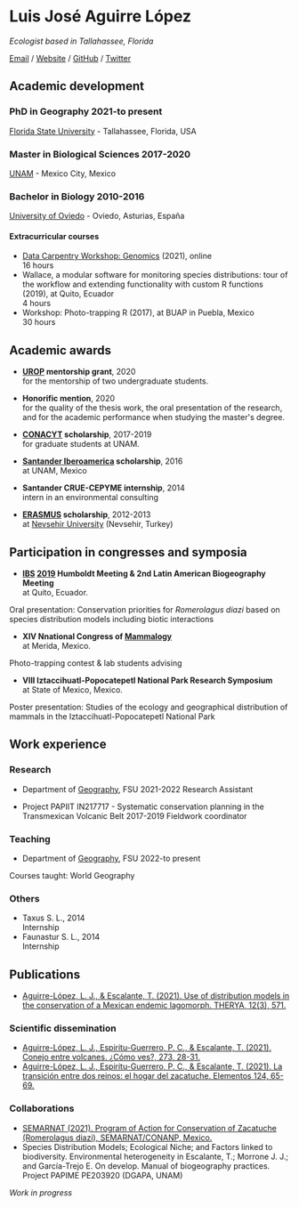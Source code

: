 # Luis José Aguirre López

_Ecologist based in Tallahassee, Florida_ <br>

[Email](mailto:laguirrelopez@fsu.edu) / [Website](none)  / [GitHub](https://github.com/luisaguirrelopez/) / [Twitter](https://twitter.com/sit_on_thefloor/) 

## Academic development <br>

### PhD in Geography 2021-to present <br>
[Florida State University](https://www.fsu.edu/) - Tallahassee, Florida, USA

### Master in Biological Sciences 2017-2020 <br>
[UNAM](https://www.unam.mx/) - Mexico City, Mexico

### Bachelor in Biology 2010-2016 <br>
[University of Oviedo](https://www.uniovi.es/) - Oviedo, Asturias, España

#### Extracurricular courses
- [Data Carpentry Workshop: Genomics](https://annajiat.github.io/2021-06-28-fsu-online/) (2021), online<br>
16 hours
- Wallace, a modular software for monitoring species distributions: tour of the workflow and extending functionality with custom R functions (2019), at Quito, Ecuador<br>
4 hours
- Workshop: Photo-trapping R (2017), at BUAP in Puebla, Mexico<br>
30 hours


## Academic awards <br>

- **[UROP](https://cre.fsu.edu/undergradresearch/urop) mentorship grant**, 2020 <br>
for the mentorship of two undergraduate students.

- **Honorific mention**, 2020 <br>
for the quality of the thesis work, the oral presentation of the research, and for the academic performance when studying the master's degree.

- **[CONACYT](https://conacyt.mx/) scholarship**, 2017-2019 <br>
for graduate students at UNAM.

- **[Santander Iberoamerica](https://app.becas-santander.com/es/program) scholarship**, 2016 <br>
at UNAM, Mexico

- **Santander CRUE-CEPYME internship**, 2014 <br>
intern in an environmental consulting

- **[ERASMUS](https://erasmus-plus.ec.europa.eu/) scholarship**, 2012-2013 <br>
at [Nevsehir University](https://www.nevsehir.edu.tr/en) (Nevsehir, Turkey)

## Participation in congresses and symposia <br>

- **[IBS](https://www.biogeography.org/) [2019](https://www.biogeography.org/meetings/ecuador-2019/) Humboldt Meeting & 2nd Latin American Biogeography Meeting** <br>
at Quito, Ecuador.

Oral presentation: Conservation priorities for _Romerolagus diazi_ based on species distribution models including biotic interactions

- **XIV Nnational Congress of [Mammalogy](http://www.mastozoologiamexicana.com/)** <br>
at Merida, Mexico.

Photo-trapping contest & lab students advising 

- **VIII Iztaccihuatl-Popocatepetl National Park Research Symposium** <br>
at State of Mexico, Mexico.

Poster presentation: Studies of the ecology and geographical distribution of mammals in the Iztaccihuatl-Popocatepetl National Park

## Work experience <br>
### Research
- Department of [Geography](https://geography.fsu.edu/), FSU
2021-2022
Research Assistant

- Project PAPIIT IN217717 - Systematic conservation planning in the Transmexican Volcanic Belt
2017-2019
Fieldwork coordinator

### Teaching
- Department of [Geography](https://geography.fsu.edu/), FSU
2022-to present

Courses taught: World Geography

### Others
- Taxus S. L., 2014<br>
Internship
- Faunastur S. L., 2014<br>
Internship

## Publications <br>

- [Aguirre-López, L. J., & Escalante, T. (2021). Use of distribution models in the conservation of a Mexican endemic lagomorph. THERYA, 12(3), 571.](http://www.revistas-conacyt.unam.mx/therya/index.php/THERYA/article/view/1088)

### Scientific dissemination <br>
- [Aguirre-López, L. J., Espiritu-Guerrero, P. C., & Escalante, T. (2021). Conejo entre volcanes. ¿Cómo ves?, 273, 28-31.](http://www.comoves.unam.mx/numeros/indice/273)
- [Aguirre-López, L. J., Espiritu-Guerrero, P. C., & Escalante, T. (2021). La transición entre dos reinos: el hogar del zacatuche. Elementos 124, 65-69.](https://elementos.buap.mx/post.php?id=659)

### Collaborations<br>
- [SEMARNAT (2021). Program of Action for Conservation of Zacatuche (Romerolagus diazi), SEMARNAT/CONANP, Mexico.](https://www.gob.mx/conanp/documentos/programa-de-accion-para-la-conservacion-de-la-especie-pace-zacatuche-romerolagus-diazi-actualizado)
- Species Distribution Models; Ecological Niche; and Factors linked to biodiversity. Environmental heterogeneity in Escalante, T.; Morrone J. J.; and García-Trejo E. On develop. Manual of biogeography practices. Project PAPIME PE203920 (DGAPA, UNAM)

_Work in progress_
